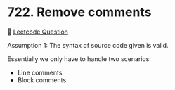# 722. Remove comments

🔗 [Leetcode Question](https://leetcode.com/problems/remove-comments/description/)

Assumption 1: The syntax of source code given is valid.

Essentially we only have to handle two scenarios:
- Line comments
- Block comments
